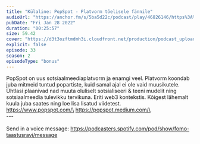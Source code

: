 ```yaml
---
title: "Külaline: PopSpot - Platvorm tõelisele fännile"
audioUrl: "https://anchor.fm/s/5ba5d22c/podcast/play/46826146/https%3A%2F%2Fd3ctxlq1ktw2nl.cloudfront.net%2Fstaging%2F2022-0-28%2Fa499818d-d1bd-5eab-3ef0-a0d691b4bf87.mp3"
pubDate: "Fri Jan 28 2022"
duration: "00:25:57"
size: 59.42 
cover: "https://d3t3ozftmdmh3i.cloudfront.net/production/podcast_uploaded_episode400/15275939/15275939-1643397675243-7f184cb755f94.jpg"
explicit: false
episode: 33
season: 2
episodeType: "bonus"
---
```


PopSpot on uus sotsiaalmeediaplatvorm ja enamgi veel. Platvorm koondab juba mitmeid tuntud popartiste, kuid samal ajal ei ole vaid muusikutele. Ühtlasi plaanivad nad muuta oluliselt sotsialiseeri & teeni mudelit ning sotsiaalmeedia tulevikku tervikuna. Eriti web3 kontekstis. Kõigest lähemalt kuula juba saates ning loe lisa lisatud viidetest.\
https://www.popspot.com/\
https://popspot.medium.com/\
\
--- \
\
Send in a voice message: https://podcasters.spotify.com/pod/show/fomo-taastusravi/message